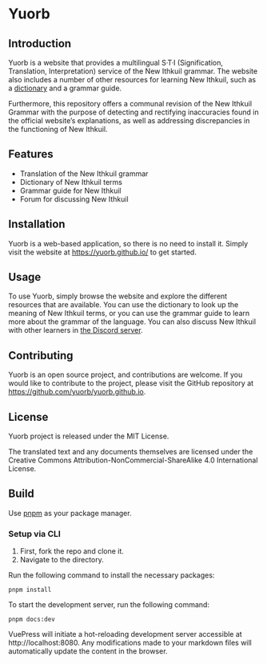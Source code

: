 # Yuorb
## Introduction
Yuorb is a website that provides a multilingual S·T·I (Signification, Translation, Interpretation) service of the New Ithkuil grammar. The website also includes a number of other resources for learning New Ithkuil, such as a [dictionary](https://yuorb.github.io/enthrirhc/) and a grammar guide.

Furthermore, this repository offers a communal revision of the New Ithkuil Grammar with the purpose of detecting and rectifying inaccuracies found in the official website’s explanations, as well as addressing discrepancies in the functioning of New Ithkuil.

## Features
* Translation of the New Ithkuil grammar
* Dictionary of New Ithkuil terms
* Grammar guide for New Ithkuil
* Forum for discussing New Ithkuil

## Installation
Yuorb is a web-based application, so there is no need to install it. Simply visit the website at https://yuorb.github.io/ to get started.

## Usage
To use Yuorb, simply browse the website and explore the different resources that are available. You can use the dictionary to look up the meaning of New Ithkuil terms, or you can use the grammar guide to learn more about the grammar of the language. You can also discuss New Ithkuil with other learners in [the Discord server](https://discord.gg/PMzFpYJ).

## Contributing
Yuorb is an open source project, and contributions are welcome. If you would like to contribute to the project, please visit the GitHub repository at https://github.com/yuorb/yuorb.github.io.

## License
Yuorb project is released under the MIT License.

The translated text and any documents themselves are licensed under the Creative Commons Attribution-NonCommercial-ShareAlike 4.0 International License.

## Build

Use [pnpm](https://pnpm.io/) as your package manager.

### Setup via CLI

1. First, fork the repo and clone it.
2. Navigate to the directory.

Run the following command to install the necessary packages:

```
pnpm install
```

To start the development server, run the following command:

```
pnpm docs:dev
```

VuePress will initiate a hot-reloading development server accessible at http://localhost:8080. Any modifications made to your markdown files will automatically update the content in the browser.


